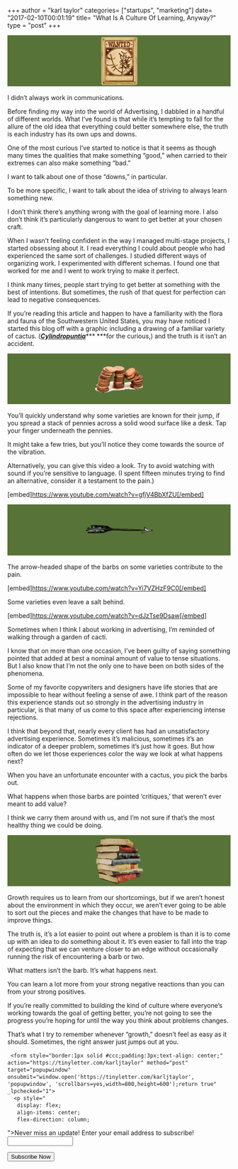 +++
author = "karl taylor"
categories= ["startups", "marketing"]
date= "2017-02-10T00:01:19"
title= "What Is A Culture Of Learning, Anyway?"
type = "post"
+++

  ![](https://raw.githubusercontent.com/karljtaylor/kjt/blog/content/assets/dca10-1dttbuggy-pkduvpjldvirw.png)  


 I didn’t always work in communications.

 Before finding my way into the world of Advertising, I dabbled in a handful of different worlds. What I’ve found is that while it’s tempting to fall for the allure of the old idea that everything could better somewhere else, the truth is each industry has its own ups and downs.

 One of the most curious I’ve started to notice is that it seems as though many times the qualities that make something “good,” when carried to their extremes can also make something “bad.”

 I want to talk about one of those “downs,” in particular.

 To be more specific, I want to talk about the idea of striving to always learn something new.

 I don’t think there’s anything wrong with the goal of learning more. I also don’t think it’s particularly dangerous to want to get better at your chosen craft.

 When I wasn’t feeling confident in the way I managed multi-stage projects, I started obsessing about it. I read everything I could about people who had experienced the same sort of challenges. I studied different ways of organizing work. I experimented with different schemas. I found one that worked for me and I went to work trying to make it perfect.

 I think many times, people start trying to get better at something with the best of intentions. But sometimes, the rush of that quest for perfection can lead to negative consequences.

 If you’re reading this article and happen to have a familiarity with the flora and fauna of the Southwestern United States, you may have noticed I started this blog off with a graphic including a drawing of a familiar variety of cactus. ([***Cylindropuntia***](https://en.wikipedia.org/wiki/Cylindropuntia)*** ***for the curious,) and the truth is it isn’t an accident.

  ![](https://raw.githubusercontent.com/karljtaylor/kjt/blog/content/assets/5b0ee-1csdbaxliynqsbzkrbwov2w.png)  


 You’ll quickly understand why some varieties are known for their jump, if you spread a stack of pennies across a solid wood surface like a desk. Tap your finger underneath the pennies.

 It might take a few tries, but you’ll notice they come towards the source of the vibration.

 Alternatively, you can give this video a look. Try to avoid watching with sound if you’re sensitive to language. (I spent fifteen minutes trying to find an alternative, consider it a testament to the pain.)

 [embed]https://www.youtube.com/watch?v=gfjV4BbXfZU[/embed]

  ![](https://raw.githubusercontent.com/karljtaylor/kjt/blog/content/assets/daaf2-1xjrckabstyp595eblq4p3a.png)  


 The arrow-headed shape of the barbs on some varieties contribute to the pain.

 [embed]https://www.youtube.com/watch?v=Yi7VZHzF9C0[/embed]

 Some varieties even leave a salt behind.

 [embed]https://www.youtube.com/watch?v=dJzTse9Dsaw[/embed]

 Sometimes when I think I about working in advertising, I’m reminded of walking through a garden of cacti.

 I know that on more than one occasion, I’ve been guilty of saying something pointed that added at best a nominal amount of value to tense situations. But I also know that I’m not the only one to have been on both sides of the phenomena.

 Some of my favorite copywriters and designers have life stories that are impossible to hear without feeling a sense of awe. I think part of the reason this experience stands out so strongly in the advertising industry in particular, is that many of us come to this space after experiencing intense rejections.

 I think that beyond that, nearly every client has had an unsatisfactory advertising experience. Sometimes it’s malicious, sometimes it’s an indicator of a deeper problem, sometimes it’s just how it goes. But how often do we let those experiences color the way we look at what happens next?

 When you have an unfortunate encounter with a cactus, you pick the barbs out.

 What happens when those barbs are pointed ‘critiques,’ that weren’t ever meant to add value?

 I think we carry them around with us, and I’m not sure if that’s the most healthy thing we could be doing.

  ![](https://raw.githubusercontent.com/karljtaylor/kjt/blog/content/assets/d9e6c-1zmsxbs7eps0mz36jj9v6ra.png)  


 Growth requires us to learn from our shortcomings, but if we aren’t honest about the environment in which they occur, we aren’t ever going to be able to sort out the pieces and make the changes that have to be made to improve things.

 The truth is, it’s a lot easier to point out where a problem is than it is to come up with an idea to do something about it. It’s even easier to fall into the trap of expecting that we can venture closer to an edge without occasionally running the risk of encountering a barb or two.

 What matters isn’t the barb. It’s what happens next.

 You can learn a lot more from your strong negative reactions than you can from your strong positives.

 If you’re really committed to building the kind of culture where everyone’s working towards the goal of getting better, you’re not going to see the progress you’re hoping for until the way you think about problems changes.

 That’s what I try to remember whenever “growth,” doesn’t feel as easy as it should. Sometimes, the right answer just jumps out at you.


     <form style="border:1px solid #ccc;padding:3px;text-align: center;" action="https://tinyletter.com/karljtaylor" method="post" target="popupwindow" onsubmit="window.open('https://tinyletter.com/karljtaylor', 'popupwindow', 'scrollbars=yes,width=800,height=600');return true" _lpchecked="1">
      <p style="
       display: flex;
       align-items: center;
       flex-direction: column;
   "><label for="tlemail">Never miss an update! Enter your email address to subscribe!</label>
        <input type="text" name="email" id="tlemail" style="
       width: 140px;
   "></p>
      <input type="hidden" value="1" name="embed"><input type="submit" value="Subscribe Now">
   </form>
